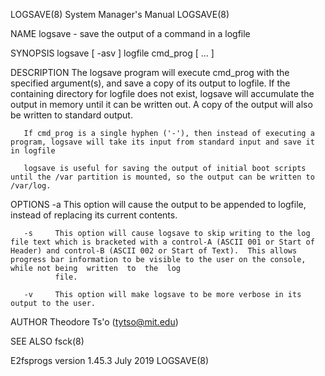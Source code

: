 LOGSAVE(8)                                                                                                                                      System Manager's Manual                                                                                                                                      LOGSAVE(8)

NAME
       logsave - save the output of a command in a logfile

SYNOPSIS
       logsave [ -asv ] logfile cmd_prog [ ... ]

DESCRIPTION
       The  logsave  program  will execute cmd_prog with the specified argument(s), and save a copy of its output to logfile.  If the containing directory for logfile does not exist, logsave will accumulate the output in memory until it can be written out.  A copy of the output will also be written to standard
       output.

       If cmd_prog is a single hyphen ('-'), then instead of executing a program, logsave will take its input from standard input and save it in logfile

       logsave is useful for saving the output of initial boot scripts until the /var partition is mounted, so the output can be written to /var/log.

OPTIONS
       -a     This option will cause the output to be appended to logfile, instead of replacing its current contents.

       -s     This option will cause logsave to skip writing to the log file text which is bracketed with a control-A (ASCII 001 or Start of Header) and control-B (ASCII 002 or Start of Text).  This allows progress bar information to be visible to the user on the console, while not being  written  to  the  log
              file.

       -v     This option will make logsave to be more verbose in its output to the user.

AUTHOR
       Theodore Ts'o (tytso@mit.edu)

SEE ALSO
       fsck(8)

E2fsprogs version 1.45.3                                                                                                                               July 2019                                                                                                                                             LOGSAVE(8)
